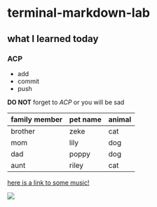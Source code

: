 # terminal-markdown-lab

## what I learned today

### ACP
* add 
* commit
* push

**DO NOT** forget to _ACP_ or you will be sad 

family member |pet name|animal
---|---|---
brother | zeke | cat
mom | lily | dog
dad | poppy | dog
aunt |riley | cat

[here is a link to some music!](https://www.wfmu.org/playlists/IK)

![](https://hips.hearstapps.com/hmg-prod.s3.amazonaws.com/images/close-up-of-cat-wearing-sunglasses-while-sitting-royalty-free-image-1571755145.jpg?crop=0.670xw:1.00xh;0.147xw,0&resize=980:*)